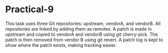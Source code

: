 # Practical-9
This task uses three Git repositories: upstream, vendorA, and vendorB. All repositories are linked by adding them as remotes. A patch is made in upstream and copied to vendorA and vendorB using git cherry-pick. The patch is then removed from vendor B using git revert. A patch log is kept to show where the patch exists, making tracking easier.
